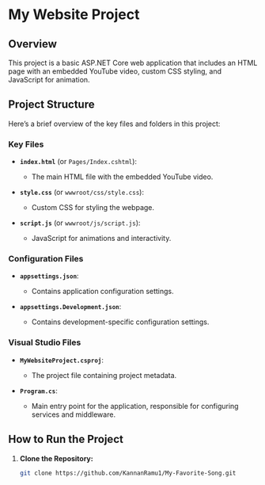 # My Website Project

## Overview

This project is a basic ASP.NET Core web application that includes an HTML page with an embedded YouTube video, custom CSS styling, and JavaScript for animation.

## Project Structure

Here’s a brief overview of the key files and folders in this project:

### Key Files

- **`index.html`** (or `Pages/Index.cshtml`):
  - The main HTML file with the embedded YouTube video.

- **`style.css`** (or `wwwroot/css/style.css`):
  - Custom CSS for styling the webpage.

- **`script.js`** (or `wwwroot/js/script.js`):
  - JavaScript for animations and interactivity.

### Configuration Files

- **`appsettings.json`**:
  - Contains application configuration settings.

- **`appsettings.Development.json`**:
  - Contains development-specific configuration settings.

### Visual Studio Files

- **`MyWebsiteProject.csproj`**:
  - The project file containing project metadata.

- **`Program.cs`**:
  - Main entry point for the application, responsible for configuring services and middleware.

## How to Run the Project

1. **Clone the Repository:**
   ```bash
   git clone https://github.com/KannanRamu1/My-Favorite-Song.git
